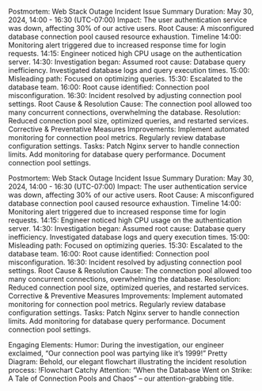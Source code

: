 Postmortem: Web Stack Outage Incident
Issue Summary
Duration: May 30, 2024, 14:00 - 16:30 (UTC-07:00)
Impact: The user authentication service was down, affecting 30% of our active users.
Root Cause: A misconfigured database connection pool caused resource exhaustion.
Timeline
14:00: Monitoring alert triggered due to increased response time for login requests.
14:15: Engineer noticed high CPU usage on the authentication server.
14:30: Investigation began:
Assumed root cause: Database query inefficiency.
Investigated database logs and query execution times.
15:00: Misleading path: Focused on optimizing queries.
15:30: Escalated to the database team.
16:00: Root cause identified: Connection pool misconfiguration.
16:30: Incident resolved by adjusting connection pool settings.
Root Cause & Resolution
Cause: The connection pool allowed too many concurrent connections, overwhelming the database.
Resolution: Reduced connection pool size, optimized queries, and restarted services.
Corrective & Preventative Measures
Improvements:
Implement automated monitoring for connection pool metrics.
Regularly review database configuration settings.
Tasks:
Patch Nginx server to handle connection limits.
Add monitoring for database query performance.
Document connection pool settings.

Postmortem: Web Stack Outage Incident
Issue Summary
Duration: May 30, 2024, 14:00 - 16:30 (UTC-07:00)
Impact: The user authentication service was down, affecting 30% of our active users.
Root Cause: A misconfigured database connection pool caused resource exhaustion.
Timeline
14:00: Monitoring alert triggered due to increased response time for login requests.
14:15: Engineer noticed high CPU usage on the authentication server.
14:30: Investigation began:
Assumed root cause: Database query inefficiency.
Investigated database logs and query execution times.
15:00: Misleading path: Focused on optimizing queries.
15:30: Escalated to the database team.
16:00: Root cause identified: Connection pool misconfiguration.
16:30: Incident resolved by adjusting connection pool settings.
Root Cause & Resolution
Cause: The connection pool allowed too many concurrent connections, overwhelming the database.
Resolution: Reduced connection pool size, optimized queries, and restarted services.
Corrective & Preventive Measures
Improvements:
Implement automated monitoring for connection pool metrics.
Regularly review database configuration settings.
Tasks:
Patch Nginx server to handle connection limits.
Add monitoring for database query performance.
Document connection pool settings.

Engaging Elements:
Humor: During the investigation, our engineer exclaimed, “Our connection pool was partying like it’s 1999!” 
Pretty Diagram: Behold, our elegant flowchart illustrating the incident resolution process: !Flowchart
Catchy Attention: “When the Database Went on Strike: A Tale of Connection Pools and Chaos” – our attention-grabbing title.

